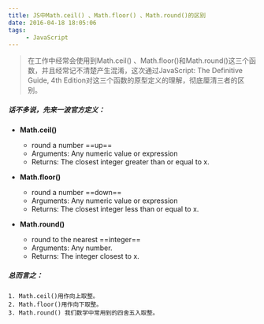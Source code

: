 ```yaml
---
title: JS中Math.ceil() 、Math.floor() 、Math.round()的区别
date: 2016-04-18 18:05:06
tags:
     - JavaScript
---
```

> 在工作中经常会使用到Math.ceil() 、Math.floor()和Math.round()这三个函数，并且经常记不清楚产生混淆，这次通过JavaScript: The Definitive Guide, 4th Edition对这三个函数的原型定义的理解，彻底厘清三者的区别。

##### 话不多说，先来一波官方定义：
- **Math.ceil()**
    - round a number ==up==  
    - Arguments: Any numeric value or expression
    - Returns: The closest integer greater than or equal to x.

- **Math.floor()**
     - round a number ==down==
     - Arguments: Any numeric value or expression
     - Returns: The closest integer less than or equal to x.

- **Math.round()**
    - round to the nearest ==integer==
    - Arguments: Any number.
    - Returns: The integer closest to x.


##### 总而言之：
~~~~
1. Math.ceil()用作向上取整。
2. Math.floor()用作向下取整。
3. Math.round() 我们数学中常用到的四舍五入取整。
